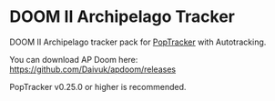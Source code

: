 # DOOM II Archipelago Tracker

DOOM II Archipelago tracker pack for [PopTracker](https://github.com/black-sliver/PopTracker/) with Autotracking.

You can download AP Doom here: https://github.com/Daivuk/apdoom/releases

PopTracker v0.25.0 or higher is recommended.
